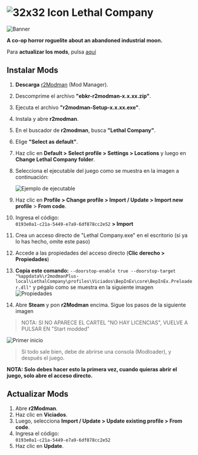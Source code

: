 ﻿
# ![32x32 Icon](https://cdn2.steamgriddb.com/icon/5d29c687a58bc919bd4b28609e2f7134/32/32x32.png) **Lethal Company**
![Banner](https://cdn2.steamgriddb.com/hero_thumb/d24b5b45c12c52ba7ad088c4663cd5c8.jpg)

**A co-op horror roguelite about an abandoned industrial moon.**

Para **actualizar los mods**, pulsa [aquí](https://hotel-viciados.github.io/Portal/games/lethal_company/mods#actualizar-mods)

## Instalar Mods

1. **Descarga** [r2Modman](https://thunderstore.io/package/download/ebkr/r2modman/3.1.54/) (Mod Manager).
2. Descomprime el archivo **"ebkr-r2modman-x.x.xx.zip"**.
3. Ejecuta el archivo **"r2modman-Setup-x.x.xx.exe"**.
4. Instala y abre **r2modman**.
5. En el buscador de **r2modman**, busca **"Lethal Company"**.
6. Elige **"Select as default"**.
7. Haz clic en **Default > Select profile > Settings > Locations** y luego en **Change Lethal Company folder**.
8. Selecciona el ejecutable del juego como se muestra en la imagen a continuación:

   ![Ejemplo de ejecutable](https://i.imgur.com/jogcve9.png)

9. Haz clic en **Profile > Change profile > Import / Update > Import new profile** > **From code**.
10. Ingresa el código:  
   `0193e0a1-c21a-5449-e7a9-6df878cc2e52` **> Import**
11. Crea un acceso directo de "Lethal Company.exe" en el escritorio (si ya lo has hecho, omite este paso)
12. Accede a las propiedades del acceso directo (**Clic derecho > Propiedades**)
13. **Copia este comando:** `--doorstop-enable true --doorstop-target "%appdata%\r2modmanPlus-local\LethalCompany\profiles\Viciados\BepInEx\core\BepInEx.Preloader.dll"` y pégalo como se muestra en la siguiente imagen               
![Propiedades](https://i.imgur.com/cizAdKk.gif)

14. Abre **Steam** y pon **r2Modman** encima. Sigue los pasos de la siguiente imagen 
> NOTA: SI NO APARECE EL CARTEL "NO HAY LICENCIAS", VUELVE A PULSAR EN "Start modded"

![Primer inicio](https://i.imgur.com/hnqiMhO.gif)

> Si todo sale bien, debe de abrirse una consola (Modloader), y después el juego.

**NOTA: Solo debes hacer esto la primera vez, cuando quieras abrir el juego, solo abre el acceso directo.**



## Actualizar Mods

1. Abre **r2Modman**.
2. Haz clic en **Viciados**.
3. Luego, selecciona **Import / Update > Update existing profile > From code**.
4. Ingresa el código:  
   `0193e0a1-c21a-5449-e7a9-6df878cc2e52`
5. Haz clic en **Update**.
